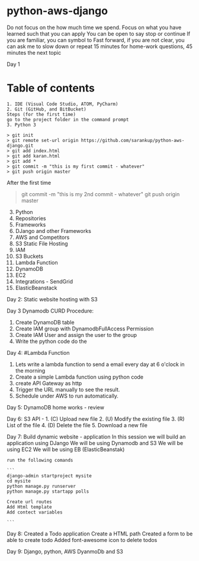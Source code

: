 
# python-aws-django

Do not focus on the how much time we spend. Focus on what you have learned such that you can apply
You can be open to say stop or continue
If you are familiar, you can symbol to Fast forward, if you are not clear, you can ask me to slow down or repeat
15 minutes for home-work questions, 45 minutes the next topic

Day 1
# Table of contents

```
1. IDE (Visual Code Studio, ATOM, PyCharm)
2. Git (GitHub, and BitBucket)
Steps (for the first time)
go to the project folder in the command prompt
3. Python 3
```


```
> git init
> git remote set-url origin https://github.com/sarankup/python-aws-django.git
> git add index.html
> git add karan.html
> git add *
> git commit -m "this is my first commit - whatever"
> git push origin master
```

After the first time
> git commit -m "this is my 2nd commit - whatever"
> git push origin master


3. Python
4. Repositories
4. Frameworks
4. DJango and other Frameworks
5. AWS and Competitors
6. S3 Static File Hosting
3. IAM
2. S3 Buckets
3. Lambda Function
4. DynamoDB
5. EC2
7. Integrations - SendGrid
6. ElasticBeanstack

Day 2:
Static website hosting with S3

Day 3
Dynamodb CURD Procedure:
1. Create DynamoDB table
2. Create IAM group with DynamodbFullAccess Permission
3. Create IAM User and assign the user to the group
4. Write the python code do the 

Day 4:
#Lambda Function
1. Lets write a lambda function to send a email every day at 6 o'clock in the morning
2. Create a simple Lambda function using python code
3. create API Gateway as http
4. Trigger the URL manually to see the result.
5. Schedule under AWS to run automatically.

Day 5:
DynamoDB home works - review

Day 6:
S3 API - 
    1. (C) Upload new file
    2. (U) Modify the existing file
    3. (R) List of the file
    4. (D) Delete the file
    5. Download a new file


Day 7:
    Build dynamic website - application
    In this session we will build an application using DJango
    We will be using Dynamodb and S3
    We will be using EC2
    We will be using EB (ElasticBeanstak)

    run the following comands

    ```
    django-admin startproject mysite
    cd mysite
    python manage.py runserver
    python manage.py startapp polls

    Create url routes
    Add Html template
    Add contect variables
    
    ```

Day 8:
    Created a Todo application
    Create a HTML path
    Created a form to be able to create todo
    Added font-awesome icon to delete todos


Day 9:
    Django, python, AWS DyanmoDb and S3
    